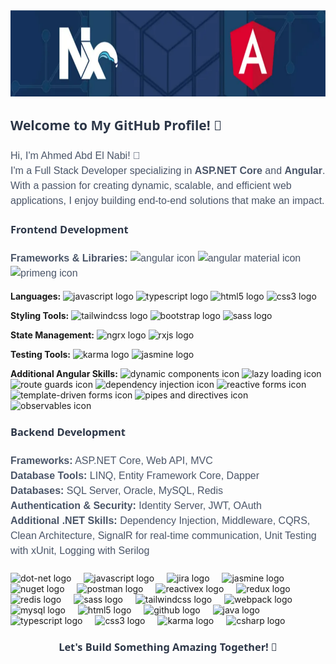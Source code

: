 <div align="center">
  <img height="138" src="png.png" alt="Profile Image" />
</div>

###

<h2 align="left" style="font-family: 'Segoe UI', Tahoma, Geneva, Verdana, sans-serif; color: #2D3748;">Welcome to My GitHub Profile! 👋</h2>

###

<p align="left" style="font-family: 'Arial', sans-serif; font-size: 16px; line-height: 1.5; color: #4A5568;">
  Hi, I'm Ahmed Abd El Nabi! 🚀<br>
  I'm a Full Stack Developer specializing in <strong>ASP.NET Core</strong> and <strong>Angular</strong>. With a passion for creating dynamic, scalable, and efficient web applications, I enjoy building end-to-end solutions that make an impact.
</p>

###

<h3 align="left" style="font-family: 'Segoe UI', Tahoma, Geneva, Verdana, sans-serif; color: #2D3748;">Frontend Development</h3>

###

<p align="left" style="font-family: 'Arial', sans-serif; font-size: 16px; line-height: 1.5; color: #4A5568;">
  <strong>Frameworks & Libraries:</strong> 
  <span title="Angular"><img src="https://cdn.jsdelivr.net/gh/devicons/devicon/icons/angular/angular-original.svg" height="40" alt="angular icon" /></span>
  <span title="Angular Material"><img src="https://cdn.jsdelivr.net/gh/devicons/devicon/icons/angular/angular-original.svg" height="40" alt="angular material icon" /></span>
  <span title="PrimeNG"><img src="https://cdn.jsdelivr.net/gh/devicons/devicon/icons/angular/angular-original.svg" height="40" alt="primeng icon" /></span><br>

  <strong>Languages:</strong> 
  <span title="JavaScript"><img src="https://cdn.simpleicons.org/javascript/F7DF1E" height="40" alt="javascript logo" /></span>
  <span title="TypeScript"><img src="https://cdn.jsdelivr.net/gh/devicons/devicon/icons/typescript/typescript-original.svg" height="40" alt="typescript logo" /></span>
  <span title="HTML"><img src="https://cdn.jsdelivr.net/gh/devicons/devicon/icons/html5/html5-original.svg" height="40" alt="html5 logo" /></span>
  <span title="CSS"><img src="https://cdn.jsdelivr.net/gh/devicons/devicon/icons/css3/css3-original.svg" height="40" alt="css3 logo" /></span><br>

  <strong>Styling Tools:</strong>
  <span title="Tailwind CSS"><img src="https://cdn.simpleicons.org/tailwindcss/06B6D4" height="40" alt="tailwindcss logo" /></span>
  <span title="Bootstrap"><img src="https://cdn.simpleicons.org/bootstrap/563D7C" height="40" alt="bootstrap logo" /></span>
  <span title="SCSS"><img src="https://cdn.jsdelivr.net/gh/devicons/devicon/icons/sass/sass-original.svg" height="40" alt="sass logo" /></span><br>

  <strong>State Management:</strong> 
  <span title="NgRx"><img src="https://cdn.jsdelivr.net/gh/devicons/devicon/icons/ngrx/ngrx-original.svg" height="40" alt="ngrx logo" /></span>
  <span title="RxJS"><img src="https://cdn.jsdelivr.net/gh/devicons/devicon/icons/rxjs/rxjs-original.svg" height="40" alt="rxjs logo" /></span><br>

  <strong>Testing Tools:</strong> 
  <span title="Karma"><img src="https://cdn.jsdelivr.net/gh/devicons/devicon/icons/karma/karma-original.svg" height="40" alt="karma logo" /></span>
  <span title="Jasmine"><img src="https://cdn.jsdelivr.net/gh/devicons/devicon/icons/jasmine/jasmine-original.svg" height="40" alt="jasmine logo" /></span><br>

  <strong>Additional Angular Skills:</strong> 
  <span title="Dynamic Components"><img src="https://cdn.jsdelivr.net/gh/devicons/devicon/icons/angular/angular-original.svg" height="40" alt="dynamic components icon" /></span>
  <span title="Lazy Loading"><img src="https://cdn.jsdelivr.net/gh/devicons/devicon/icons/angular/angular-original.svg" height="40" alt="lazy loading icon" /></span>
  <span title="Route Guards"><img src="https://cdn.jsdelivr.net/gh/devicons/devicon/icons/angular/angular-original.svg" height="40" alt="route guards icon" /></span>
  <span title="Dependency Injection"><img src="https://cdn.jsdelivr.net/gh/devicons/devicon/icons/angular/angular-original.svg" height="40" alt="dependency injection icon" /></span>
  <span title="Reactive Forms"><img src="https://cdn.jsdelivr.net/gh/devicons/devicon/icons/angular/angular-original.svg" height="40" alt="reactive forms icon" /></span>
  <span title="Template-Driven Forms"><img src="https://cdn.jsdelivr.net/gh/devicons/devicon/icons/angular/angular-original.svg" height="40" alt="template-driven forms icon" /></span>
  <span title="Custom Pipes & Directives"><img src="https://cdn.jsdelivr.net/gh/devicons/devicon/icons/angular/angular-original.svg" height="40" alt="pipes and directives icon" /></span>
  <span title="Observables"><img src="https://cdn.jsdelivr.net/gh/devicons/devicon/icons/rxjs/rxjs-original.svg" height="40" alt="observables icon" /></span>
</p>


###

<h3 align="left" style="font-family: 'Segoe UI', Tahoma, Geneva, Verdana, sans-serif; color: #2D3748;">Backend Development</h3>

###

<p align="left" style="font-family: 'Arial', sans-serif; font-size: 16px; line-height: 1.5; color: #4A5568;">
  <strong>Frameworks:</strong> ASP.NET Core, Web API, MVC<br>
  <strong>Database Tools:</strong> LINQ, Entity Framework Core, Dapper<br>
  <strong>Databases:</strong> SQL Server, Oracle, MySQL, Redis<br>
  <strong>Authentication & Security:</strong> Identity Server, JWT, OAuth<br>
  <strong>Additional .NET Skills:</strong> Dependency Injection, Middleware, CQRS, Clean Architecture, SignalR for real-time communication, Unit Testing with xUnit, Logging with Serilog
</p>

###

<div align="left">
  <img src="https://skillicons.dev/icons?i=dotnet" height="40" alt="dot-net logo" />
  <img width="12" />
  <img src="https://cdn.simpleicons.org/javascript/F7DF1E" height="40" alt="javascript logo" />
  <img width="12" />
  <img src="https://cdn.simpleicons.org/jira/0052CC" height="40" alt="jira logo" />
  <img width="12" />
  <img src="https://cdn.simpleicons.org/jasmine/8A4182" height="40" alt="jasmine logo" />
  <img width="12" />
  <img src="https://cdn.simpleicons.org/nuget/004880" height="40" alt="nuget logo" />
  <img width="12" />
  <img src="https://cdn.simpleicons.org/postman/FF6C37" height="40" alt="postman logo" />
  <img width="12" />
  <img src="https://skillicons.dev/icons?i=reactivex" height="40" alt="reactivex logo" />
  <img width="12" />
  <img src="https://cdn.simpleicons.org/redux/764ABC" height="40" alt="redux logo" />
  <img width="12" />
  <img src="https://skillicons.dev/icons?i=redis" height="40" alt="redis logo" />
  <img width="12" />
  <img src="https://skillicons.dev/icons?i=sass" height="40" alt="sass logo" />
  <img width="12" />
  <img src="https://cdn.simpleicons.org/tailwindcss/06B6D4" height="40" alt="tailwindcss logo" />
  <img width="12" />
  <img src="https://cdn.simpleicons.org/webpack/8DD6F9" height="40" alt="webpack logo" />
  <img width="12" />
  <img src="https://skillicons.dev/icons?i=mysql" height="40" alt="mysql logo" />
  <img width="12" />
  <img src="https://cdn.jsdelivr.net/gh/devicons/devicon/icons/html5/html5-original.svg" height="40" alt="html5 logo" />
  <img width="12" />
  <img src="https://skillicons.dev/icons?i=github" height="40" alt="github logo" />
  <img width="12" />
  <img src="https://skillicons.dev/icons?i=java" height="40" alt="java logo" />
  <img width="12" />
  <img src="https://skillicons.dev/icons?i=ts" height="40" alt="typescript logo" />
  <img width="12" />
  <img src="https://cdn.jsdelivr.net/gh/devicons/devicon/icons/css3/css3-original.svg" height="40" alt="css3 logo" />
  <img width="12" />
  <img src="https://cdn.jsdelivr.net/gh/devicons/devicon/icons/karma/karma-original.svg" height="40" alt="karma logo" />
  <img width="12" />
  <img src="https://cdn.jsdelivr.net/gh/devicons/devicon/icons/csharp/csharp-original.svg" height="40" alt="csharp logo" />
</div>

###

<div align="center">
  <h3 style="font-family: 'Segoe UI', Tahoma, Geneva, Verdana, sans-serif; color: #2D3748;">Let's Build Something Amazing Together! 🚀</h3>
</div>

###

